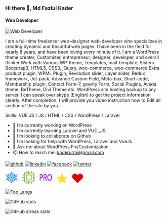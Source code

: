 ### Hi there 👋, Md Fazlul Kader
#### Web Developer
![Web Developer](https://media.licdn.com/dms/image/v2/D5616AQG3VNxxSwmJcg/profile-displaybackgroundimage-shrink_350_1400/profile-displaybackgroundimage-shrink_350_1400/0/1731134535655?e=1736380800&v=beta&t=Rr1hABeTclCsj_z1jdAoPyyQSl6EFEvfkLGpb46qppY)

I am a full-time freelancer web-designer web-developer who specializes in creating dynamic and beautiful web pages. I have been in the field for nearly 8 years, and have been loving every minute of it. I am a WordPress theme creater, Customizer, entrepreneur, designer, developer, and overall thinker.Work with Various WP-theme, Templates, mail-template, Sliders. Bootstrap3, HTML5, CSS3, jQuery, woo-commerce, woo-commerce Extra product plugin, WPML Plugin, Revolution slider, Layer slider, Redux framework, Jet-pack, Advance Custom Field, Meta-box, Short-code, Membership plugin, Contact Form-7, gravity Form, Social Plugins, Avada theme, BeTheme, Divi Theme etc. WordPress site hosting backup to any server. I can speak over skype (English) to get the project information clearly. After completion, I will provide you video instruction how to Edit all section of the site by you.

Skills: VUE JS / JS / HTML / CSS / WordPress / Laravel

- 🔭 I’m currently working on WordPress 
- 🌱 I’m currently learning Laravel and VUE _JS  
- 👯 I’m looking to collaborate on Github 
- 🤔 I’m looking for help with WordPress, Laravel and VueJs 
- 💬 Ask me about WordPress Fix/Customization 
- 📫 How to reach me: kaderurmi@gmail.com 


[<img src='https://cdn.jsdelivr.net/npm/simple-icons@3.0.1/icons/github.svg' alt='github' height='40'>](https://github.com/https://github.com/kaderurmi)  [<img src='https://cdn.jsdelivr.net/npm/simple-icons@3.0.1/icons/linkedin.svg' alt='linkedin' height='40'>](https://www.linkedin.com/in/https://www.linkedin.com/in/fkader//)  [<img src='https://cdn.jsdelivr.net/npm/simple-icons@3.0.1/icons/facebook.svg' alt='facebook' height='40'>](https://www.facebook.com/https://www.facebook.com/kaderurmi)  [<img src='https://cdn.jsdelivr.net/npm/simple-icons@3.0.1/icons/twitter.svg' alt='twitter' height='40'>](https://twitter.com/https://twitter.com/F_Kader5020)  

<a href='https://archiveprogram.github.com/'><img src='https://raw.githubusercontent.com/acervenky/animated-github-badges/master/assets/acbadge.gif' width='40' height='40'></a> <a href='https://docs.github.com/en/developers'><img src='https://raw.githubusercontent.com/acervenky/animated-github-badges/master/assets/devbadge.gif' width='40' height='40'></a> <a href='https://github.com/pricing'><img src='https://raw.githubusercontent.com/acervenky/animated-github-badges/master/assets/pro.gif' width='40' height='40'></a> <a href='https://stars.github.com/'><img src='https://raw.githubusercontent.com/acervenky/animated-github-badges/master/assets/starbadge.gif' width='35' height='35'></a> <a href='https://docs.github.com/en/github/supporting-the-open-source-community-with-github-sponsors'><img src='https://raw.githubusercontent.com/acervenky/animated-github-badges/master/assets/sponsorbadge.gif' width='35' height='35'></a> 


[![Top Langs](https://github-readme-stats.vercel.app/api/top-langs/?username=kaderurmi)](https://github.com/anuraghazra/github-readme-stats)

![GitHub stats](https://github-readme-stats.vercel.app/api?username=kaderurmi&show_icons=true)  

![GitHub streak stats](https://streak-stats.demolab.com/?user=kaderurmi)  

